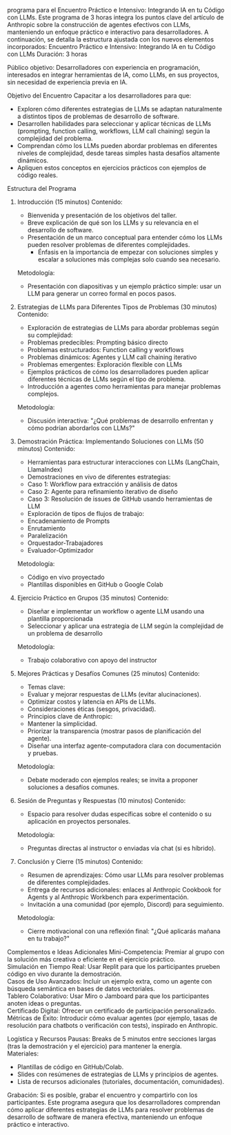 programa para el Encuentro Práctico e Intensivo: 
Integrando IA en tu Código con LLMs. 
Este programa de 3 horas integra los puntos clave del artículo de Anthropic sobre la construcción de agentes efectivos con LLMs, 
manteniendo un enfoque práctico e interactivo para desarrolladores. 
A continuación, se detalla la estructura ajustada con los nuevos elementos incorporados:
Encuentro Práctico e Intensivo: Integrando IA en tu Código con LLMs
Duración: 3 horas

Público objetivo: Desarrolladores con experiencia en programación, interesados en integrar herramientas de IA, como LLMs, en sus proyectos, sin necesidad de experiencia previa en IA.

Objetivo del Encuentro
Capacitar a los desarrolladores para que:  
- Exploren cómo diferentes estrategias de LLMs se adaptan naturalmente a distintos tipos de problemas de desarrollo de software.
- Desarrollen habilidades para seleccionar y aplicar técnicas de LLMs (prompting, function calling, workflows, LLM call chaining) según la complejidad del problema.
- Comprendan cómo los LLMs pueden abordar problemas en diferentes niveles de complejidad, desde tareas simples hasta desafíos altamente dinámicos.
- Apliquen estos conceptos en ejercicios prácticos con ejemplos de código reales.

Estructura del Programa
1. Introducción (15 minutos)
    Contenido:  
    - Bienvenida y presentación de los objetivos del taller.
    - Breve explicación de qué son los LLMs y su relevancia en el desarrollo de software.
    - Presentación de un marco conceptual para entender cómo los LLMs pueden resolver problemas de diferentes complejidades.
      - Énfasis en la importancia de empezar con soluciones simples y escalar a soluciones más complejas solo cuando sea necesario.

    Metodología:  
    - Presentación con diapositivas y un ejemplo práctico simple: usar un LLM para generar un correo formal en pocos pasos.

2. Estrategias de LLMs para Diferentes Tipos de Problemas (30 minutos)
    Contenido:  
    - Exploración de estrategias de LLMs para abordar problemas según su complejidad:
    * Problemas predecibles: Prompting básico directo
    * Problemas estructurados: Function calling y workflows
    * Problemas dinámicos: Agentes y LLM call chaining iterativo
    * Problemas emergentes: Exploración flexible con LLMs

    - Ejemplos prácticos de cómo los desarrolladores pueden aplicar diferentes técnicas de LLMs según el tipo de problema.
    - Introducción a agentes como herramientas para manejar problemas complejos.

    Metodología:  
    - Discusión interactiva: "¿Qué problemas de desarrollo enfrentan y cómo podrían abordarlos con LLMs?"

3. Demostración Práctica: Implementando Soluciones con LLMs (50 minutos)
    Contenido:  
    - Herramientas para estructurar interacciones con LLMs (LangChain, LlamaIndex)
    - Demostraciones en vivo de diferentes estrategias:
    * Caso 1: Workflow para extracción y análisis de datos
    * Caso 2: Agente para refinamiento iterativo de diseño
    * Caso 3: Resolución de issues de GitHub usando herramientas de LLM

    - Exploración de tipos de flujos de trabajo:
    * Encadenamiento de Prompts
    * Enrutamiento
    * Paralelización
    * Orquestador-Trabajadores
    * Evaluador-Optimizador

    Metodología:  
    - Código en vivo proyectado
    - Plantillas disponibles en GitHub o Google Colab

4. Ejercicio Práctico en Grupos (35 minutos)
    Contenido:  
    - Diseñar e implementar un workflow o agente LLM usando una plantilla proporcionada
    - Seleccionar y aplicar una estrategia de LLM según la complejidad de un problema de desarrollo

    Metodología:  
    - Trabajo colaborativo con apoyo del instructor

5. Mejores Prácticas y Desafíos Comunes (25 minutos)
    Contenido:  
    - Temas clave:  
    - Evaluar y mejorar respuestas de LLMs (evitar alucinaciones).  
    - Optimizar costos y latencia en APIs de LLMs.  
    - Consideraciones éticas (sesgos, privacidad).  
    - Principios clave de Anthropic:  
    - Mantener la simplicidad.  
    - Priorizar la transparencia (mostrar pasos de planificación del agente).  
    - Diseñar una interfaz agente-computadora clara con documentación y pruebas.

    Metodología:  
    - Debate moderado con ejemplos reales; se invita a proponer soluciones a desafíos comunes.

6. Sesión de Preguntas y Respuestas (10 minutos)
    Contenido:  
    - Espacio para resolver dudas específicas sobre el contenido o su aplicación en proyectos personales.

    Metodología:  
    - Preguntas directas al instructor o enviadas vía chat (si es híbrido).

7. Conclusión y Cierre (15 minutos)
    Contenido:  
    - Resumen de aprendizajes: Cómo usar LLMs para resolver problemas de diferentes complejidades.  
    - Entrega de recursos adicionales: enlaces al Anthropic Cookbook for Agents y al Anthropic Workbench para experimentación.  
    - Invitación a una comunidad (por ejemplo, Discord) para seguimiento.

    Metodología:  
    - Cierre motivacional con una reflexión final: "¿Qué aplicarás mañana en tu trabajo?"

Complementos e Ideas Adicionales
Mini-Competencia: Premiar al grupo con la solución más creativa o eficiente en el ejercicio práctico.  
Simulación en Tiempo Real: Usar Replit para que los participantes prueben código en vivo durante la demostración.  
Casos de Uso Avanzados: Incluir un ejemplo extra, como un agente con búsqueda semántica en bases de datos vectoriales.  
Tablero Colaborativo: Usar Miro o Jamboard para que los participantes anoten ideas o preguntas.  
Certificado Digital: Ofrecer un certificado de participación personalizado.  
Métricas de Éxito: Introducir cómo evaluar agentes (por ejemplo, tasas de resolución para chatbots o verificación con tests), inspirado en Anthropic.

Logística y Recursos
Pausas: Breaks de 5 minutos entre secciones largas (tras la demostración y el ejercicio) para mantener la energía.  
Materiales:  
- Plantillas de código en GitHub/Colab.  
- Slides con resúmenes de estrategias de LLMs y principios de agentes.  
- Lista de recursos adicionales (tutoriales, documentación, comunidades).

Grabación: Si es posible, grabar el encuentro y compartirlo con los participantes.
Este programa asegura que los desarrolladores comprendan cómo aplicar diferentes estrategias de LLMs para resolver problemas de desarrollo de software de manera efectiva, manteniendo un enfoque práctico e interactivo.